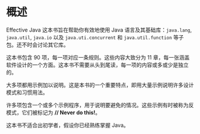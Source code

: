# 概述

Effective Java 这本书旨在帮助你有效地使用 Java 语言及其基础库：`java.lang`, `java.util`, `java.io` 以及 `java.uti.concurrent` 和 `java.util.function` 等子包。还不时会讨论其它库。

这本书包含 90 项，每一项对应一条规则。这些内容大致分为 11 章，每一张涵盖软件设计的一个方面。这本书不需要从头到尾读，每一项的内容或多或少是独立的。

大多项都用示例加以说明。这是本书的一个重要特点，即用大量示例说明许多设计模式和习惯用法。

许多项包含一个或多个示例程序，用于说明要避免的情况。这些示例有时被称为反模式，它们被标记为 **// Never do this!**。

这本书不适合出初学者，假设你已经熟练掌握 Java。

